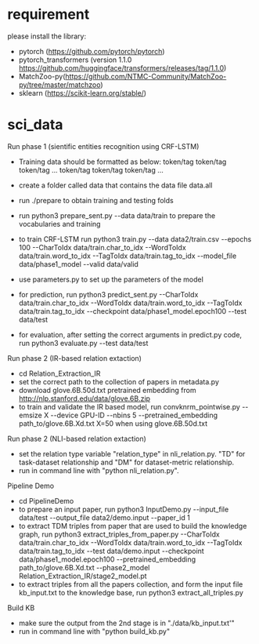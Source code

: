 # requirement

please install the library:

- pytorch (https://github.com/pytorch/pytorch)
- pytorch_transformers (version 1.1.0 https://github.com/huggingface/transformers/releases/tag/1.1.0)
- MatchZoo-py(https://github.com/NTMC-Community/MatchZoo-py/tree/master/matchzoo)
- sklearn (https://scikit-learn.org/stable/)


# sci_data

Run phase 1 (sientific entities recognition using CRF-LSTM)

- Training data should be formatted as below:
token/tag token/tag token/tag ...
token/tag token/tag token/tag ...

- create a folder called data that contains the data file data.all
- run ./prepare to obtain training and testing folds
- run python3 prepare_sent.py --data data/train to prepare the vocabularies and training 
- to train CRF-LSTM run python3 train.py --data data2/train.csv --epochs 100 --CharToIdx data/train.char_to_idx --WordToIdx data/train.word_to_idx --TagToIdx data/train.tag_to_idx --model_file data/phase1_model --valid data/valid
- use parameters.py to set up the parameters of the model
- for prediction, run python3 predict_sent.py --CharToIdx data/train.char_to_idx --WordToIdx data/train.word_to_idx --TagToIdx data/train.tag_to_idx --checkpoint data/phase1_model.epoch100 --test data/test
- for evaluation, after setting the correct arguments in predict.py code, run python3 evaluate.py --test data/test


Run phase 2 (IR-based relation extaction)

- cd Relation_Extraction_IR
- set the correct path to the collection of papers in metadata.py
- download glove.6B.50d.txt pretrained embedding from http://nlp.stanford.edu/data/glove.6B.zip
- to train and validate the IR based model, run convknrm_pointwise.py --emsize X --device GPU-ID --nbins 5 --pretrained_embedding path_to/glove.6B.Xd.txt
X=50 when using glove.6B.50d.txt

Run phase 2 (NLI-based relation extaction)

- set the relation type variable "relation_type" in nli_relation.py. "TD" for task-dataset relationship and "DM" for dataset-metric relationship.
- run in command line with "python nli_relation.py".

Pipeline Demo

- cd PipelineDemo
- to prepare an input paper, run python3 InputDemo.py --input_file data/test --output_file data2/demo.input --paper_id 1
- to extract TDM triples from paper that are used to build the knowledge graph, run python3 extract_triples_from_paper.py --CharToIdx data/train.char_to_idx --WordToIdx data/train.word_to_idx --TagToIdx data/train.tag_to_idx --test data/demo.input --checkpoint data/phase1_model.epoch100 --pretrained_embedding path_to/glove.6B.Xd.txt --phase2_model Relation_Extraction_IR/stage2_model.pt
- to extract triples from all the papers collection, and form the input file kb_input.txt to the knowledge base, run python3 extract_all_triples.py   


Build KB

- make sure the output from the 2nd stage is in "./data/kb_input.txt'"
- run in command line with "python build_kb.py"
